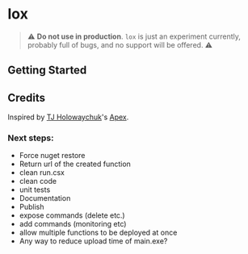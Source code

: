 # lox

> :warning: **Do not use in production**. `lox` is just an experiment currently, probably full of bugs, and no support will be offered. :warning:

## Getting Started

## Credits
Inspired by [TJ Holowaychuk](https://twitter.com/tjholowaychuk)'s [Apex](https://github.com/apex/apex).


### Next steps:
* Force nuget restore
* Return url of the created function
* clean run.csx
* clean code
* unit tests
* Documentation
* Publish
* expose commands (delete etc.)
* add commands (monitoring etc)
* allow multiple functions to be deployed at once
* Any way to reduce upload time of main.exe?
